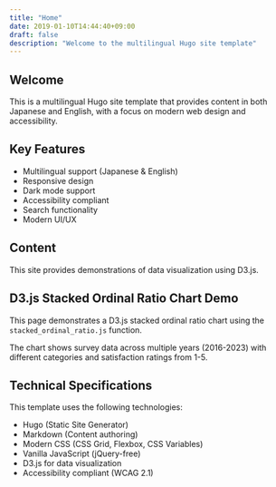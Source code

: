 ```yaml
---
title: "Home"
date: 2019-01-10T14:44:40+09:00
draft: false
description: "Welcome to the multilingual Hugo site template"
---
```


## Welcome

This is a multilingual Hugo site template that provides content in both Japanese and English, with a focus on modern web design and accessibility.

## Key Features

- Multilingual support (Japanese & English)
- Responsive design
- Dark mode support
- Accessibility compliant
- Search functionality
- Modern UI/UX

## Content

This site provides demonstrations of data visualization using D3.js.

## D3.js Stacked Ordinal Ratio Chart Demo

This page demonstrates a D3.js stacked ordinal ratio chart using the `stacked_ordinal_ratio.js` function.

<div class="chart-container">
  <div id="chart-container"></div>
  <div id="tooltip"></div>
</div>

The chart shows survey data across multiple years (2016-2023) with different categories and satisfaction ratings from 1-5.

## Technical Specifications

This template uses the following technologies:

- Hugo (Static Site Generator)
- Markdown (Content authoring)
- Modern CSS (CSS Grid, Flexbox, CSS Variables)
- Vanilla JavaScript (jQuery-free)
- D3.js for data visualization
- Accessibility compliant (WCAG 2.1)

